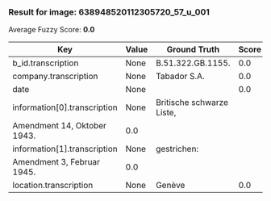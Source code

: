 ### Result for image: 638948520112305720_57_u_001
Average Fuzzy Score: **0.0**
<small>

| Key | Value | Ground Truth | Score |
| --- | --- | --- | --- |
| b_id.transcription | None | B.51.322.GB.1155. | 0.0 |
| company.transcription | None | Tabador S.A. | 0.0 |
| date | None |  | 0.0 |
| information[0].transcription | None | Britische schwarze Liste,
Amendment 14, Oktober 1943. | 0.0 |
| information[1].transcription | None | gestrichen:
Amendment 3, Februar 1945. | 0.0 |
| location.transcription | None | Genève | 0.0 |

</small>
